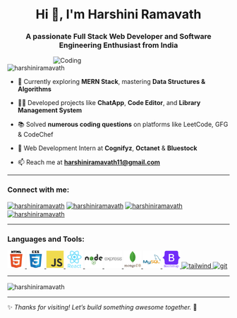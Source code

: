 <h1 align="center">Hi 👋, I'm Harshini Ramavath</h1>
<h3 align="center">A passionate Full Stack Web Developer and Software Engineering Enthusiast from India</h3>

<img align="right" alt="Coding" width="400" src="https://rajacepat.com/assets/frontend/img/webdev.gif">

<p align="left"> <img src="https://komarev.com/ghpvc/?username=harshiniramavath&label=Profile%20views&color=0e75b6&style=flat" alt="harshiniramavath" /> </p>

- 🌱 Currently exploring **MERN Stack**, mastering **Data Structures & Algorithms**

- 👩‍💻 Developed projects like **ChatApp**, **Code Editor**, and **Library Management System**

- 📚 Solved **numerous coding questions** on platforms like LeetCode, GFG & CodeChef

- 💼 Web Development Intern at **Cognifyz**, **Octanet** & **Bluestock**

- 📫 Reach me at **harshiniramavath11@gmail.com**

---

<h3 align="left">Connect with me:</h3>
<p align="left">
<a href="https://www.linkedin.com/in/harshiniramavath" target="blank"><img align="center" src="https://raw.githubusercontent.com/rahuldkjain/github-profile-readme-generator/master/src/images/icons/Social/linked-in-alt.svg" alt="harshiniramavath" height="30" width="40" /></a>
<a href="https://www.leetcode.com/harshiniramavath" target="blank"><img align="center" src="https://raw.githubusercontent.com/rahuldkjain/github-profile-readme-generator/master/src/images/icons/Social/leet-code.svg" alt="harshiniramavath" height="30" width="40" /></a>
<a href="https://www.codechef.com/users/harshiniramavath" target="blank"><img align="center" src="https://cdn.jsdelivr.net/npm/simple-icons@3.1.0/icons/codechef.svg" alt="harshiniramavath" height="30" width="40" /></a>
<a href="https://auth.geeksforgeeks.org/user/harshiniramavath" target="blank"><img align="center" src="https://raw.githubusercontent.com/rahuldkjain/github-profile-readme-generator/master/src/images/icons/Social/geeks-for-geeks.svg" alt="harshiniramavath" height="30" width="40" /></a>
</p>

---

<h3 align="left">Languages and Tools:</h3>
<p align="left">
  <a href="https://www.w3.org/html/" target="_blank"> <img src="https://raw.githubusercontent.com/devicons/devicon/master/icons/html5/html5-original-wordmark.svg" alt="html5" width="40" height="40"/> </a>
  <a href="https://www.w3schools.com/css/" target="_blank"> <img src="https://raw.githubusercontent.com/devicons/devicon/master/icons/css3/css3-original-wordmark.svg" alt="css3" width="40" height="40"/> </a>
  <a href="https://developer.mozilla.org/en-US/docs/Web/JavaScript" target="_blank"> <img src="https://raw.githubusercontent.com/devicons/devicon/master/icons/javascript/javascript-original.svg" alt="javascript" width="40" height="40"/> </a>
  <a href="https://reactjs.org/" target="_blank"> <img src="https://raw.githubusercontent.com/devicons/devicon/master/icons/react/react-original-wordmark.svg" alt="react" width="40" height="40"/> </a>
  <a href="https://nodejs.org" target="_blank"> <img src="https://raw.githubusercontent.com/devicons/devicon/master/icons/nodejs/nodejs-original-wordmark.svg" alt="nodejs" width="40" height="40"/> </a>
  <a href="https://expressjs.com" target="_blank"> <img src="https://raw.githubusercontent.com/devicons/devicon/master/icons/express/express-original-wordmark.svg" alt="express" width="40" height="40"/> </a>
  <a href="https://www.mongodb.com/" target="_blank"> <img src="https://raw.githubusercontent.com/devicons/devicon/master/icons/mongodb/mongodb-original-wordmark.svg" alt="mongodb" width="40" height="40"/> </a>
  <a href="https://www.mysql.com/" target="_blank"> <img src="https://raw.githubusercontent.com/devicons/devicon/master/icons/mysql/mysql-original-wordmark.svg" alt="mysql" width="40" height="40"/> </a>
  <a href="https://getbootstrap.com" target="_blank"> <img src="https://raw.githubusercontent.com/devicons/devicon/master/icons/bootstrap/bootstrap-plain-wordmark.svg" alt="bootstrap" width="40" height="40"/> </a>
  <a href="https://tailwindcss.com/" target="_blank"> <img src="https://www.vectorlogo.zone/logos/tailwindcss/tailwindcss-icon.svg" alt="tailwind" width="40" height="40"/> </a>
  <a href="https://git-scm.com/" target="_blank"> <img src="https://www.vectorlogo.zone/logos/git-scm/git-scm-icon.svg" alt="git" width="40" height="40"/> </a>
</p>

---

<p><img align="center" src="https://github-readme-stats.vercel.app/api/top-langs?username=harshiniramavath&show_icons=true&locale=en&layout=compact" alt="harshiniramavath" /></p>

---

✨ *Thanks for visiting! Let’s build something awesome together.* 🚀

